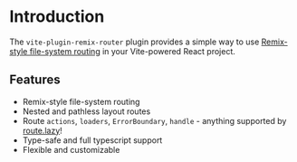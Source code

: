 # Introduction

The `vite-plugin-remix-router` plugin provides a simple way to use
[Remix-style file-system routing](https://remix.run/docs/en/v1/guides/routing)
in your Vite-powered React project.

## Features

- Remix-style file-system routing
- Nested and pathless layout routes
- Route `actions`, `loaders`, `ErrorBoundary`, `handle` - anything supported by
  [route.lazy](https://reactrouter.com/en/main/route/lazy)!
- Type-safe and full typescript support
- Flexible and customizable
